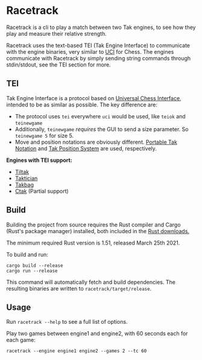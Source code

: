 # Racetrack

Racetrack is a cli to play a match between two Tak engines, to see how they play and measure their relative strength.

Racetrack uses the text-based TEI (Tak Engine Interface) to communicate with the engine binaries, very similar to [UCI](https://en.wikipedia.org/wiki/Universal_Chess_Interface) for Chess. The engines communicate with Racetrack by simply sending string commands through stdin/stdout, see the TEI section for more.

## TEI

Tak Engine Interface is a protocol based on [Universal Chess Interface](https://ucichessengine.wordpress.com/2011/03/16/description-of-uci-protocol/), intended to be as similar as possible. The key difference are:
* The protocol uses `tei` everywhere `uci` would be used, like `teiok` and `teinewgame`
* Additionally, `teinewgame` *requires* the GUI to send a size parameter. So `teinewgame 5` for size 5.  
* Move and position notations are obviously different. [Portable Tak Notation](https://www.reddit.com/r/Tak/wiki/portable_tak_notation) and [Tak Position System](https://www.reddit.com/r/Tak/wiki/tak_positional_system) are used, respectively.

**Engines with TEI support:**
* [Tiltak](https://github.com/MortenLohne/tiltak)
* [Taktician](https://github.com/nelhage/taktician)
* [Takbag](https://github.com/Allybag/takbag) 
* [Ctak](https://git.sr.ht/~tslil/ctak) (Partial support)

## Build

Building the project from source requires the Rust compiler and Cargo (Rust's package manager) installed, both included in the [Rust downloads.](https://www.rust-lang.org/tools/install)

The minimum required Rust version is 1.51, released March 25th 2021.

To build and run:
```
cargo build --release
cargo run --release
```

This command will automatically fetch and build dependencies. The resulting binaries are written to `racetrack/target/release`.

## Usage

Run `racetrack --help` to see a full list of options.

Play two games between engine1 and engine2, with 60 seconds each for each game:

````
racetrack --engine engine1 engine2 --games 2 --tc 60
````